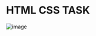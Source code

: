 # HTML CSS TASK
![image](https://user-images.githubusercontent.com/94288311/198869047-92948c51-7a65-4504-b290-1d7d9299c8d1.png)
